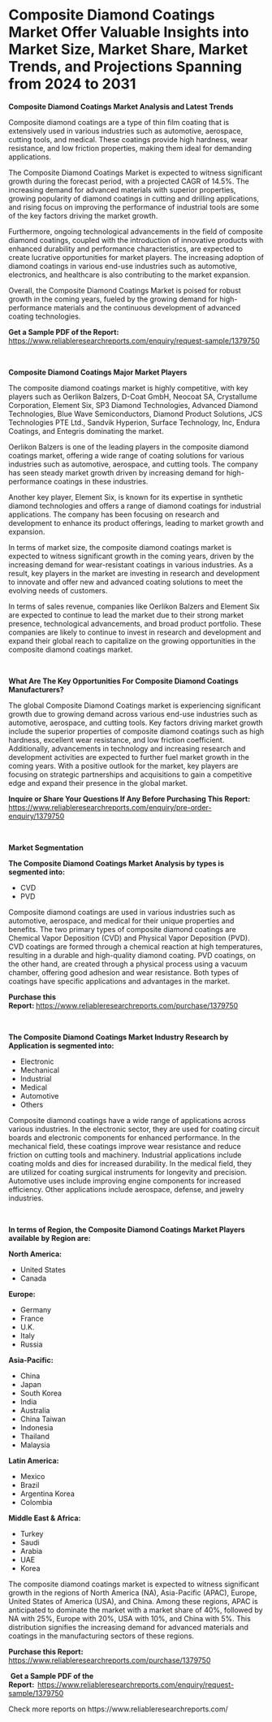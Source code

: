 <p><h1>Composite Diamond Coatings Market Offer Valuable Insights into Market Size, Market Share, Market Trends, and Projections Spanning from 2024 to 2031</h1></p><p><strong>Composite Diamond Coatings Market Analysis and Latest Trends</strong></p>
<p><p>Composite diamond coatings are a type of thin film coating that is extensively used in various industries such as automotive, aerospace, cutting tools, and medical. These coatings provide high hardness, wear resistance, and low friction properties, making them ideal for demanding applications.</p><p>The Composite Diamond Coatings Market is expected to witness significant growth during the forecast period, with a projected CAGR of 14.5%. The increasing demand for advanced materials with superior properties, growing popularity of diamond coatings in cutting and drilling applications, and rising focus on improving the performance of industrial tools are some of the key factors driving the market growth.</p><p>Furthermore, ongoing technological advancements in the field of composite diamond coatings, coupled with the introduction of innovative products with enhanced durability and performance characteristics, are expected to create lucrative opportunities for market players. The increasing adoption of diamond coatings in various end-use industries such as automotive, electronics, and healthcare is also contributing to the market expansion.</p><p>Overall, the Composite Diamond Coatings Market is poised for robust growth in the coming years, fueled by the growing demand for high-performance materials and the continuous development of advanced coating technologies.</p></p>
<p><strong>Get a Sample PDF of the Report:&nbsp;</strong> <a href="https://www.reliableresearchreports.com/enquiry/request-sample/1379750">https://www.reliableresearchreports.com/enquiry/request-sample/1379750</a></p>
<p>&nbsp;</p>
<p><strong>Composite Diamond Coatings Major Market Players</strong></p>
<p><p>The composite diamond coatings market is highly competitive, with key players such as Oerlikon Balzers, D-Coat GmbH, Neocoat SA, Crystallume Corporation, Element Six, SP3 Diamond Technologies, Advanced Diamond Technologies, Blue Wave Semiconductors, Diamond Product Solutions, JCS Technologies PTE Ltd., Sandvik Hyperion, Surface Technology, Inc, Endura Coatings, and Entegris dominating the market.</p><p>Oerlikon Balzers is one of the leading players in the composite diamond coatings market, offering a wide range of coating solutions for various industries such as automotive, aerospace, and cutting tools. The company has seen steady market growth driven by increasing demand for high-performance coatings in these industries.</p><p>Another key player, Element Six, is known for its expertise in synthetic diamond technologies and offers a range of diamond coatings for industrial applications. The company has been focusing on research and development to enhance its product offerings, leading to market growth and expansion.</p><p>In terms of market size, the composite diamond coatings market is expected to witness significant growth in the coming years, driven by the increasing demand for wear-resistant coatings in various industries. As a result, key players in the market are investing in research and development to innovate and offer new and advanced coating solutions to meet the evolving needs of customers.</p><p>In terms of sales revenue, companies like Oerlikon Balzers and Element Six are expected to continue to lead the market due to their strong market presence, technological advancements, and broad product portfolio. These companies are likely to continue to invest in research and development and expand their global reach to capitalize on the growing opportunities in the composite diamond coatings market.</p></p>
<p>&nbsp;</p>
<p><strong>What Are The Key Opportunities For Composite Diamond Coatings Manufacturers?</strong></p>
<p><p>The global Composite Diamond Coatings market is experiencing significant growth due to growing demand across various end-use industries such as automotive, aerospace, and cutting tools. Key factors driving market growth include the superior properties of composite diamond coatings such as high hardness, excellent wear resistance, and low friction coefficient. Additionally, advancements in technology and increasing research and development activities are expected to further fuel market growth in the coming years. With a positive outlook for the market, key players are focusing on strategic partnerships and acquisitions to gain a competitive edge and expand their presence in the global market.</p></p>
<p><strong>Inquire or Share Your Questions If Any Before Purchasing This Report:</strong> <a href="https://www.reliableresearchreports.com/enquiry/pre-order-enquiry/1379750">https://www.reliableresearchreports.com/enquiry/pre-order-enquiry/1379750</a></p>
<p>&nbsp;</p>
<p><strong>Market Segmentation</strong></p>
<p><strong>The Composite Diamond Coatings Market Analysis by types is segmented into:</strong></p>
<p><ul><li>CVD</li><li>PVD</li></ul></p>
<p><p>Composite diamond coatings are used in various industries such as automotive, aerospace, and medical for their unique properties and benefits. The two primary types of composite diamond coatings are Chemical Vapor Deposition (CVD) and Physical Vapor Deposition (PVD). CVD coatings are formed through a chemical reaction at high temperatures, resulting in a durable and high-quality diamond coating. PVD coatings, on the other hand, are created through a physical process using a vacuum chamber, offering good adhesion and wear resistance. Both types of coatings have specific applications and advantages in the market.</p></p>
<p><strong>Purchase this Report:&nbsp;</strong><a href="https://www.reliableresearchreports.com/purchase/1379750">https://www.reliableresearchreports.com/purchase/1379750</a></p>
<p>&nbsp;</p>
<p><strong>The Composite Diamond Coatings Market Industry Research by Application is segmented into:</strong></p>
<p><ul><li>Electronic</li><li>Mechanical</li><li>Industrial</li><li>Medical</li><li>Automotive</li><li>Others</li></ul></p>
<p><p>Composite diamond coatings have a wide range of applications across various industries. In the electronic sector, they are used for coating circuit boards and electronic components for enhanced performance. In the mechanical field, these coatings improve wear resistance and reduce friction on cutting tools and machinery. Industrial applications include coating molds and dies for increased durability. In the medical field, they are utilized for coating surgical instruments for longevity and precision. Automotive uses include improving engine components for increased efficiency. Other applications include aerospace, defense, and jewelry industries.</p></p>
<p>&nbsp;</p>
<p><strong>In terms of Region, the Composite Diamond Coatings Market Players available by Region are:</strong></p>
<p>
    <p> <strong> North America: </strong>
        <ul>
            <li>United States</li>
            <li>Canada</li>
        </ul>
        </p> 
    <p> <strong> Europe: </strong>
        <ul>
            <li>Germany</li>
            <li>France</li>
            <li>U.K.</li>
            <li>Italy</li>
            <li>Russia</li>
        </ul>
        </p> 
    <p> <strong> Asia-Pacific: </strong>
        <ul>
            <li>China</li>
            <li>Japan</li>
            <li>South Korea</li>
            <li>India</li>
            <li>Australia</li>
            <li>China Taiwan</li>
            <li>Indonesia</li>
            <li>Thailand</li>
            <li>Malaysia</li>
        </ul>
        </p> 
    <p> <strong> Latin America: </strong>
        <ul>
            <li>Mexico</li>
            <li>Brazil</li>
            <li>Argentina Korea</li>
            <li>Colombia</li>
        </ul>
        </p> 
    <p> <strong> Middle East & Africa: </strong>
        <ul>
            <li>Turkey</li>
            <li>Saudi</li>
            <li>Arabia</li>
            <li>UAE</li>
            <li>Korea</li>
        </ul>
    </p>
    </p>
<p><p>The composite diamond coatings market is expected to witness significant growth in the regions of North America (NA), Asia-Pacific (APAC), Europe, United States of America (USA), and China. Among these regions, APAC is anticipated to dominate the market with a market share of 40%, followed by NA with 25%, Europe with 20%, USA with 10%, and China with 5%. This distribution signifies the increasing demand for advanced materials and coatings in the manufacturing sectors of these regions.</p></p>
<p><strong>Purchase this Report: </strong><a href="https://www.reliableresearchreports.com/purchase/1379750">https://www.reliableresearchreports.com/purchase/1379750</a></p>
<p>&nbsp;<strong>Get a Sample PDF of the Report:&nbsp;&nbsp;</strong><a href="https://www.reliableresearchreports.com/enquiry/request-sample/1379750">https://www.reliableresearchreports.com/enquiry/request-sample/1379750</a></p>
<p><strong></strong></p>
<p>Check more reports on https://www.reliableresearchreports.com/</p>
